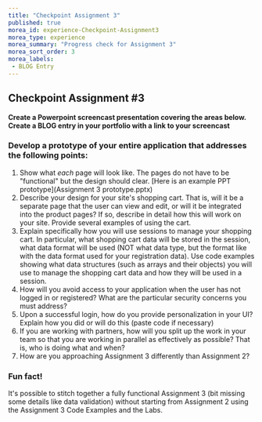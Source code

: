 ```yaml
--- 
title: "Checkpoint Assignment 3" 
published: true 
morea_id: experience-Checkpoint-Assignment3
morea_type: experience 
morea_summary: "Progress check for Assignment 3"
morea_sort_order: 3 
morea_labels:
 - BLOG Entry 
---
```

## Checkpoint Assignment #3


**Create a Powerpoint screencast presentation covering the areas below. Create a BLOG entry in your portfolio with a link to your screencast**

### Develop a prototype of your entire application that addresses the following points:
   1. Show what *each* page will look like. The pages do not have to be "functional" but the design should clear. [Here is an example PPT prototype](Assignment 3 prototype.pptx)
   2. Describe your design for your site's shopping cart. That is, will it be a separate page that the user can view and edit, or will it be integrated into the product pages? If so, describe in detail how this will work on your site. Provide several examples of using the cart.
   2. Explain specifically how you will use sessions to manage your shopping cart. In particular, what shopping cart data will be stored in the session, what data format will be used (NOT what data type, but the format like with the data format used for your registration data). Use code examples showing what data structures (such as arrays and their objects) you will use to manage the shopping cart data and how they will be used in a session.
   3. How will you avoid access to your application when the user has not logged in or registered? What are the particular security concerns you must address?
   4. Upon a successful login, how do you provide personalization in your UI? Explain how you did or will do this (paste code if necessary)
   5. If you are working with partners, how will you split up the work in your team so that you are working in parallel as effectively as possible? That is, who is doing what and when?
   6. How are you approaching Assignment 3 differently than Assignment 2?

### Fun fact!
It's possible to stitch together a fully functional Assignment 3 (bit missing some details like data validation) without starting from Assignment 2 using the Assignment 3 Code Examples and the Labs.